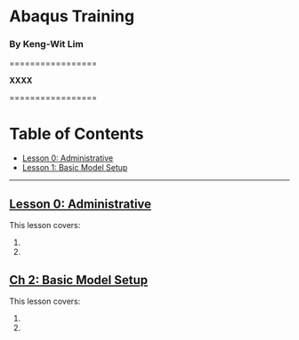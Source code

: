 # Abaqus Training
### By Keng-Wit Lim

=================

**XXXX**

=================


Table of Contents
=================

  * [Lesson 0: Administrative](#ch-0-continuum-mechanics)  
  * [Lesson 1: Basic Model Setup](#ch-1-continuum-mechanics)  
  
---

## [Lesson 0: Administrative](00_Lesson#ch-0-lesson)
This lesson covers:

 1. 
 2. 


## [Ch 2: Basic Model Setup](01_Lesson#ch-1-lesson)

This lesson covers:

 1. 
 2. 

